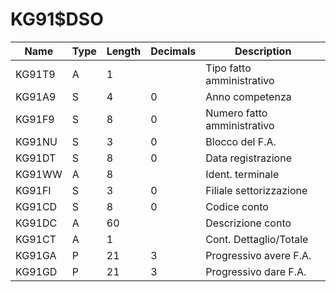# KG91$DSO

| Name | Type | Length | Decimals | Description |
| ---- | ---- | ------ | -------- | ----------- |
| KG91T9 | A | 1 |  | Tipo fatto amministrativo |
| KG91A9 | S | 4 | 0 | Anno competenza |
| KG91F9 | S | 8 | 0 | Numero fatto amministrativo |
| KG91NU | S | 3 | 0 | Blocco del F.A. |
| KG91DT | S | 8 | 0 | Data registrazione |
| KG91WW | A | 8 |  | Ident. terminale |
| KG91FI | S | 3 | 0 | Filiale settorizzazione |
| KG91CD | S | 8 | 0 | Codice conto |
| KG91DC | A | 60 |  | Descrizione conto |
| KG91CT | A | 1 |  | Cont. Dettaglio/Totale |
| KG91GA | P | 21 | 3 | Progressivo avere F.A. |
| KG91GD | P | 21 | 3 | Progressivo dare  F.A. |
